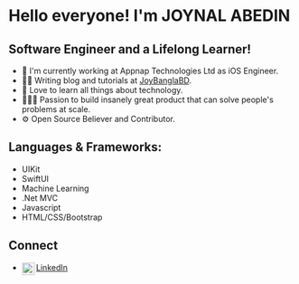 
# Hello everyone! I'm JOYNAL ABEDIN

## Software Engineer and a Lifelong Learner!
- 📱 I'm currently working at Appnap Technologies Ltd as iOS Engineer.
- ✍🏻 Writing blog and tutorials at [JoyBanglaBD][website].
- 📖 Love to learn all things about technology.
- 👷🏻‍♂️ Passion to build insanely great product that can solve people's problems at scale.
- ⚙ Open Source Believer and Contributor.

## Languages & Frameworks:
- UIKit
- SwiftUI
- Machine Learning
- .Net MVC
- Javascript
- HTML/CSS/Bootstrap

## Connect
- [LinkedIn<img align="left" alt="xcodingwithalfian | LinkedIn" width="22px" src="https://cdn.jsdelivr.net/npm/simple-icons@v3/icons/linkedin.svg"/>][linkedin] 

[website]: https://joybanglabd.com
[linkedin]: https://www.linkedin.com/in/joynal-abedin-5138a213a/
